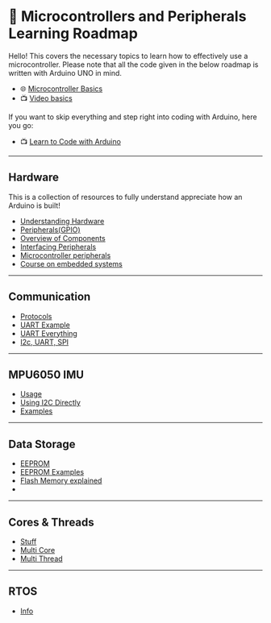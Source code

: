 # 🧭 Microcontrollers and Peripherals Learning Roadmap
Hello! This covers the necessary topics to learn how to effectively use a microcontroller. Please note that all the code given in the below roadmap is written with Arduino UNO in mind.

- 🌐 [Microcontroller Basics](https://www.geeksforgeeks.org/microcontroller-and-its-types/)
- 📺 [Video basics](https://youtu.be/JwCTkm43CxQ?si=0tUonzVJ_JYL_ayb)

If you want to skip everything and step right into coding with Arduino, here you go:
  - 📺 [Learn to Code with Arduino](https://youtu.be/BLrHTHUjPuw?si=poh2x0MUSpIbeLGe)


---

## Hardware
This is a collection of resources to fully understand appreciate how an Arduino is built!
- [Understanding Hardware](https://www.allaboutcircuits.com/technical-articles/understanding-arduino-uno-hardware-design/)
- [Peripherals(GPIO)](https://www.renesas.com/en/support/engineer-school/mcu-programming-peripherals-01-gpio?srsltid=AfmBOook9IGdlzMRN3uEcLX7hU-N4Dqs3dF8YJS9AGzY_uVE5iT2rgJh)
- [Overview of Components](https://docs.arduino.cc/tutorials/uno-rev3/intro-to-board/)
- [Interfacing Peripherals](https://www.maven-silicon.com/blog/interfacing-peripherals-with-microcontrollers-a-hands-on-guide/)
- [Microcontroller peripherals](https://embeddedinventor.com/9-essential-microcontroller-peripherals-explained/)
- [Course on embedded systems](https://embedded.fm/blog/ese101)
---

## Communication
- [Protocols](https://medium.com/geekculture/microcontroller-connection-protocols-w1-i2c-spi-uart-7625ad013e60)
- [UART Example](https://docs.arduino.cc/micropython/communication/uart/)
- [UART Everything](https://deepbluembedded.com/arduino-uart-example-tutorial/)
- [I2c, UART, SPI](https://www.parlezvoustech.com/en/comparaison-protocoles-communication-i2c-spi-uart/)

---

## MPU6050 IMU
- [Usage](https://randomnerdtutorials.com/esp32-mpu-6050-accelerometer-gyroscope-arduino/)
- [Using I2C Directly](https://forum.arduino.cc/t/i2c-protocol-tutorial-using-an-mpu6050/3875120)
- [Examples](https://electronoobs.com/eng_arduino_tut76.php)

---

## Data Storage
- [EEPROM](https://docs.arduino.cc/learn/built-in-libraries/eeprom/)
- [EEPROM Examples](https://docs.arduino.cc/learn/programming/eeprom-guide/)
- [Flash Memory explained](https://www.youtube.com/watch?v=r2KaVfSH884)
- 
---

## Cores & Threads
- [Stuff](https://www.namehero.com/blog/cpu-cores-vs-threads-everything-you-need-to-know/)
- [Multi Core](https://www.techtarget.com/searchdatacenter/definition/multi-core-processor)
- [Multi Thread](https://www.geeksforgeeks.org/multithreading-in-operating-system/)

---

## RTOS
- [Info](https://www.geeksforgeeks.org/real-time-operating-system-rtos/)
